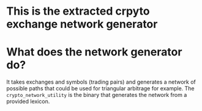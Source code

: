# This is the extracted crpyto exchange network generator
# What does the network generator do?
It takes exchanges and symbols (trading pairs) and generates a network of possible paths that could be used for triangular arbitrage for example.
The `crypto_network_utility` is the binary that generates the network from a provided lexicon.

